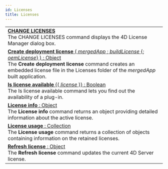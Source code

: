 ```yaml
---
id: Licenses
title: Licenses
---
```

||
|---|
|[**CHANGE LICENSES**](../../commands-legacy/change-licenses)<br/>The CHANGE LICENSES command displays the 4D License Manager dialog box.|
|[**Create deployment license** ( *mergedApp* ; *buildLicense* {; *oemLicense*} ) : Object](../../commands-legacy/create-deployment-license)<br/>The **Create deployment license** command creates an embedded license file in the Licenses folder of the *mergedApp* built application.|
|[**Is license available** {( *license* )} : Boolean](../../commands-legacy/is-license-available)<br/>The Is license available command lets you find out the availability of a plug-in.|
|[**License info** : Object](../../commands/license-info)<br/>The **License info** command returns an object providing detailed information about the active license.|
|[**License usage** : Collection](../../commands-legacy/license-usage)<br/>The **License usage** command returns a collection of objects containing information on the retained licenses.|
|[**Refresh license** : Object](../../commands-legacy/refresh-license)<br/>The **Refresh license** command updates the current 4D Server license.|
